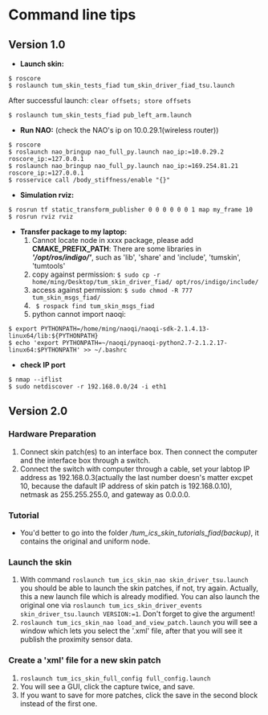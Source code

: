 # Command line tips

## Version 1.0

- **Launch skin:**
```
$ roscore
$ roslaunch tum_skin_tests_fiad tum_skin_driver_fiad_tsu.launch
```
After successful launch: ``clear offsets; store offsets``
```
$ roslaunch tum_skin_tests_fiad pub_left_arm.launch
```


- **Run NAO:** (check the NAO's ip on 10.0.29.1(wireless router))
```
$ roscore
$ roslaunch nao_bringup nao_full_py.launch nao_ip:=10.0.29.2 roscore_ip:=127.0.0.1
$ roslaunch nao_bringup nao_full_py.launch nao_ip:=169.254.81.21 roscore_ip:=127.0.0.1
$ rosservice call /body_stiffness/enable "{}"
```

- **Simulation rviz:**
```
$ rosrun tf static_transform_publisher 0 0 0 0 0 0 1 map my_frame 10
$ rosrun rviz rviz
```


- **Transfer package to my laptop:**
	1. Cannot locate node in xxxx package, please add **CMAKE_PREFIX_PATH**:
	There are some libraries in ***'/opt/ros/indigo/'***, such as 'lib', 'share' and 'include', 'tumskin', 'tumtools' 
	2. copy against permission: ``$ sudo cp -r home/ming/Desktop/tum_skin_driver_fiad/ opt/ros/indigo/include/ ``
	3. access against permission: ``$ sudo chmod -R 777 tum_skin_msgs_fiad/``
	4. `` $ rospack find tum_skin_msgs_fiad``
	5. python cannot import naoqi:

```
$ export PYTHONPATH=/home/ming/naoqi/naoqi-sdk-2.1.4.13-linux64/lib:${PYTHONPATH}
$ echo 'export PYTHONPATH=~/naoqi/pynaoqi-python2.7-2.1.2.17-linux64:$PYTHONPATH' >> ~/.bashrc
```


- **check IP port**
```
$ nmap --iflist
$ sudo netdiscover -r 192.168.0.0/24 -i eth1
```

## Version 2.0
### Hardware Preparation
1. Connect skin patch(es) to an interface box. Then connect the computer and the interface box through a switch.
2. Connect the switch with computer through a cable, set your labtop IP address as 192.168.0.3(actually the last number doesn's matter excpet 10, because the dafault IP address of skin patch is 192.168.0.10), netmask as 255.255.255.0, and gateway as 0.0.0.0.

### Tutorial
- You'd better to go into the folder */tum_ics_skin_tutorials_fiad(backup)*, it contains the original and uniform node.

### Launch the skin
1. With command `roslaunch tum_ics_skin_nao skin_driver_tsu.launch` you should be able to launch the skin patches, if not, try again. Actually, this a new launch file which is already modified. You can also launch the original one via `roslaunch tum_ics_skin_driver_events skin_driver_tsu.launch VERSION:=1`. Don't forget to give the argument! 
2. `roslaunch tum_ics_skin_nao load_and_view_patch.launch` you will see a window which lets you select the '.xml' file, after that you will see it publish the proximity sensor data.

### Create a 'xml' file for a new skin patch
1. `roslaunch tum_ics_skin_full_config full_config.launch`
2. You will see a GUI, click the capture twice, and save.
3. If you want to save for more patches, click the save in the second block instead of the first one.


